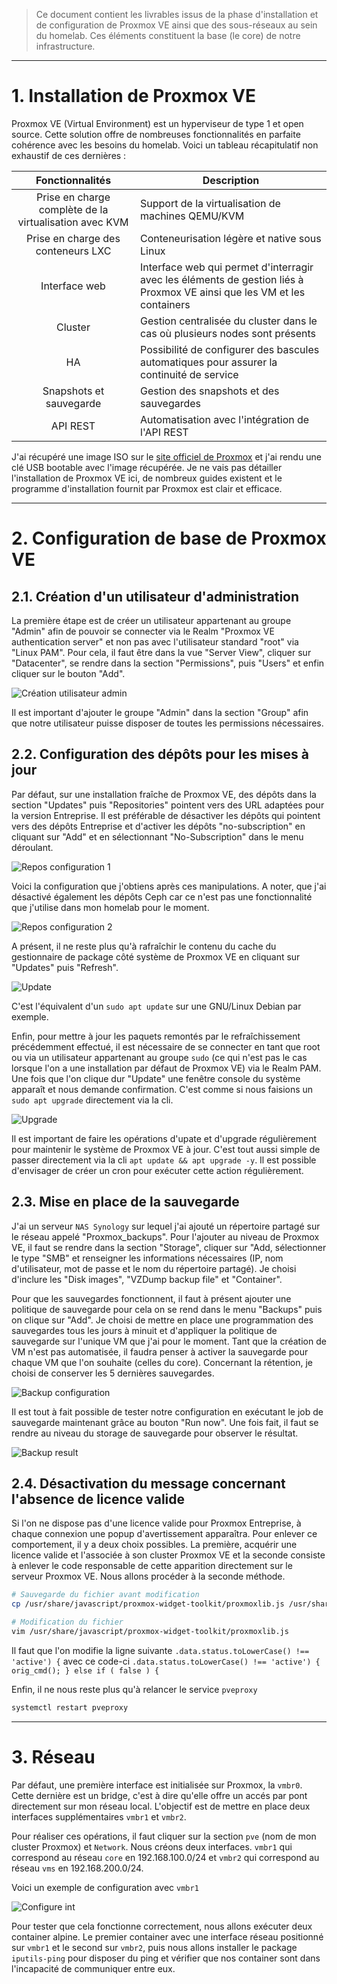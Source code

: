 > Ce document contient les livrables issus de la phase d'installation et de configuration de Proxmox VE ainsi que des sous-réseaux au sein du homelab. Ces éléments constituent la base (le core) de notre infrastructure.

---

# 1. Installation de Proxmox VE

Proxmox VE (Virtual Environment) est un hyperviseur de type 1 et open source. Cette solution offre de nombreuses fonctionnalités en parfaite cohérence avec les besoins du homelab. Voici un tableau récapitulatif non exhaustif de ces dernières :

| Fonctionnalités      | Description      |
|:-:    |---    |
| Prise en charge complète de la virtualisation avec KVM     | Support de la virtualisation de machines QEMU/KVM     |
| Prise en charge des conteneurs LXC     | Conteneurisation légère et native sous Linux    |
| Interface web     | Interface web qui permet d'interragir avec les éléments de gestion liés à Proxmox VE ainsi que les VM et les containers     |
| Cluster     | Gestion centralisée du cluster dans le cas où plusieurs nodes sont présents    |
| HA     | Possibilité de configurer des bascules automatiques pour assurer la continuité de service     |
| Snapshots et sauvegarde     | Gestion des snapshots et des sauvegardes    |
| API REST    | Automatisation avec l'intégration de l'API REST    |

J'ai récupéré une image ISO sur le [site officiel de Proxmox](https://www.proxmox.com/en/) et j'ai rendu une clé USB bootable avec l'image récupérée. Je ne vais pas détailler l'installation de Proxmox VE ici, de nombreux guides existent et le programme d'installation fournit par Proxmox est clair et efficace.

---

# 2. Configuration de base de Proxmox VE

## 2.1. Création d'un utilisateur d'administration

La première étape est de créer un utilisateur appartenant au groupe "Admin" afin de pouvoir se connecter via le Realm "Proxmox VE authentication server" et non pas avec l'utilisateur standard "root" via "Linux PAM". Pour cela, il faut être dans la vue "Server View", cliquer sur "Datacenter", se rendre dans la section "Permissions", puis "Users" et enfin cliquer sur le bouton "Add".

![Création utilisateur admin](creation_utilisateur_admin.png)

Il est important d'ajouter le groupe "Admin" dans la section "Group" afin que notre utilisateur puisse disposer de toutes les permissions nécessaires.

## 2.2. Configuration des dépôts pour les mises à jour

Par défaut, sur une installation fraîche de Proxmox VE, des dépôts dans la section "Updates" puis "Repositories" pointent vers des URL adaptées pour la version Entreprise. 
Il est préférable de désactiver les dépôts qui pointent vers des dépôts Entreprise et d'activer les dépôts "no-subscription" en cliquant sur "Add" et en sélectionnant "No-Subscription" dans le menu déroulant.

![Repos configuration 1](repos-configuration-1.png)

Voici la configuration que j'obtiens après ces manipulations. A noter, que j'ai désactivé également les dépôts Ceph car ce n'est pas une fonctionnalité que j'utilise dans mon homelab pour le moment.

![Repos configuration 2](repos-configuration-2.png)

A présent, il ne reste plus qu'à rafraîchir le contenu du cache du gestionnaire de package côté système de Proxmox VE en cliquant sur "Updates" puis "Refresh".

![Update](update.png)

C'est l'équivalent d'un `sudo apt update` sur une GNU/Linux Debian par exemple.

Enfin, pour mettre à jour les paquets remontés par le refraîchissement précédemment effectué, il est nécessaire de se connecter en tant que root ou via un utilisateur appartenant au groupe `sudo` (ce qui n'est pas le cas lorsque l'on a une installation par défaut de Proxmox VE) via le Realm PAM. Une fois que l'on clique dur "Update" une fenêtre console du système apparaît et nous demande confirmation. C'est comme si nous faisions un `sudo apt upgrade` directement via la cli.

![Upgrade](upgrade.png)

Il est important de faire les opérations d'upate et d'upgrade régulièrement pour maintenir le système de Proxmox VE à jour. C'est tout aussi simple de passer directement via la cli `apt update && apt upgrade -y`. Il est possible d'envisager de créer un cron pour exécuter cette action régulièrement.

## 2.3. Mise en place de la sauvegarde

J'ai un serveur `NAS Synology` sur lequel j'ai ajouté un répertoire partagé sur le réseau appelé "Proxmox_backups". Pour l'ajouter au niveau de Proxmox VE, il faut se rendre dans la section "Storage", cliquer sur "Add, sélectionner le type "SMB" et renseigner les informations nécessaires (IP, nom d'utilisateur, mot de passe et le nom du répertoire partagé). Je choisi d'inclure les "Disk images", "VZDump backup file" et "Container".

Pour que les sauvegardes fonctionnent, il faut à présent ajouter une politique de sauvegarde pour cela on se rend dans le menu "Backups" puis on clique sur "Add". Je choisi de mettre en place une programmation des sauvegardes tous les jours à minuit et d'appliquer la politique de sauvegarde sur l'unique VM que j'ai pour le moment. Tant que la création de VM n'est pas automatisée, il faudra penser à activer la sauvegarde pour chaque VM que l'on souhaite (celles du core). Concernant la rétention, je choisi de conserver les 5 dernières sauvegardes.

![Backup configuration](backup-configuration.png)

Il est tout à fait possible de tester notre configuration en exécutant le job de sauvegarde maintenant grâce au bouton "Run now". Une fois fait, il faut se rendre au niveau du storage de sauvegarde pour observer le résultat.

![Backup result](backup-result.png)

## 2.4. Désactivation du message concernant l'absence de licence valide

Si l'on ne dispose pas d'une licence valide pour Proxmox Entreprise, à chaque connexion une popup d'avertissement apparaîtra. Pour enlever ce comportement, il y a deux choix possibles. La première, acquérir une licence valide et l'associée à son cluster Proxmox VE et la seconde consiste à enlever le code responsable de cette apparition directement sur le serveur Proxmox VE. Nous allons procéder à la seconde méthode.

```bash
# Sauvegarde du fichier avant modification
cp /usr/share/javascript/proxmox-widget-toolkit/proxmoxlib.js /usr/share/javascript/proxmox-widget-toolkit/proxmoxlib.js.bak
```

```bash
# Modification du fichier
vim /usr/share/javascript/proxmox-widget-toolkit/proxmoxlib.js
```

Il faut que l'on modifie la ligne suivante `.data.status.toLowerCase() !== 'active') {` avec ce code-ci `.data.status.toLowerCase() !== 'active') { orig_cmd(); } else if ( false ) {`

Enfin, il ne nous reste plus qu'à relancer le service `pveproxy`

```bash
systemctl restart pveproxy
```

---

# 3. Réseau

Par défaut, une première interface est initialisée sur Proxmox, la `vmbr0`. Cette dernière est un bridge, c'est à dire qu'elle offre un accés par pont directement sur mon réseau local. L'objectif est de mettre en place deux interfaces supplémentaires `vmbr1` et `vmbr2`.

Pour réaliser ces opérations, il faut cliquer sur la section `pve` (nom de mon cluster Proxmox) et `Network`. Nous créons deux interfaces. `vmbr1` qui correspond au réseau `core` en 192.168.100.0/24 et `vmbr2` qui correspond au réseau `vms` en 192.168.200.0/24.

Voici un exemple de configuration avec `vmbr1`

![Configure int](configure-int.png)

Pour tester que cela fonctionne correctement, nous allons exécuter deux container alpine. Le premier container avec une interface réseau positionné sur `vmbr1` et le second sur `vmbr2`, puis nous allons installer le package `iputils-ping` pour disposer du ping et vérifier que nos container sont dans l'incapacité de communiquer entre eux.